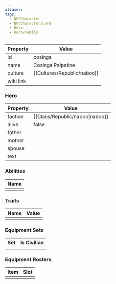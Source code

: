 ```yaml
---
aliases: 
tags:
  - NPCCharacter
  - NPCCharacter/Lord
  - Hero
  - Hero/Family
---
```


| Property  | Value             |
| :-------- | ----------------- |
| id        | cosinga           |
| name      | Cosinga Palpatine |
| culture   | [[Cultures/Republic/naboo]]         |
| wiki link |                   |
### Hero
| Property | Value                           |
| -------- | ------------------------------- |
| faction  | [[Clans/Republic/naboo\|naboo]] |
| alive    | false                           |
| father   |                                 |
| mother   |                                 |
| spouse   |                                 |
| text     |                                 |

### Abilities
| Name |
| :--: |
|      |

### Traits
| Name | Value |
| ---- | ----- |
|      |       |

### Equipment Sets
| Set | Is Civilian |
| --- | ----------- |
|     |             |

### Equipment Rosters
| Item | Slot |
| ---- | ---- |
|      |      |
